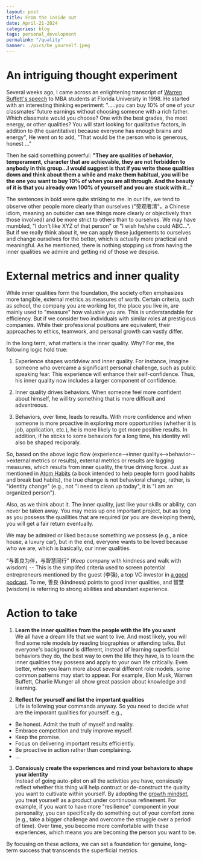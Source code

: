 ```yaml
---
layout: post
title: From the inside out
date: April-21-2024
categories: blog
tags: personal_development
permalink: "/quality"
banner: ./pics/be_yourself.jpeg
---
```


# An intriguing thought experiment
Several weeks ago, I came across an enlightening transcript of [Warren Buffett's speech](https://tilsonfunds.com/BuffettUofFloridaspeech.pdf) to MBA students at Florida University in 1998. He started with an interesting thinking experiment: ".....you can buy 10% of one of your classmates’ future earnings without choosing someone with a rich father. Which classmate would you choose? One with the best grades, the most energy, or other qualities? You will start looking for qualitative factors, in addition to (the quantitative) because everyone has enough brains and energy", He went on to add, "That would be the person who is generous, honest ..." 

Then he said something powerful: **"They are qualities of behavior, temperament, character that are achievable, they are not forbidden to anybody in this group...I would suggest is that if you write those qualities down and think about them a while and make them habitual, you will be the one you want to buy 10% of when you are all through. And the beauty of it is that you already own 100% of yourself and you are stuck with it**..." 

The sentences in bold were quite striking to me. In our life, we tend to observe other people more clearly than ourselves ("旁观者清"，a Chinese idiom, meaning an outsider can see things more clearly or objectively than those involved) and be more strict to others than to ourselves. We may have mumbled, "I don't like XYZ of that person" or "I wish he/she could ABC...". But if we really think about it, we can apply these judgements to ourselves and change ourselves for the better, which is actually more practical and meaningful. As he mentioned, there is nothing stopping us from having the inner qualities we admire and getting rid of those we despise. 

# External metrics and inner quality

While inner qualities form the foundation, the society often emphasizes more tangible, external metrics as measures of worth. Certain criteria, such as school, the company you are working for, the place you live in, are mainly used to "measure" how valuable you are. This is understandable for efficiency. But if we consider two individuals with similar roles at prestigious companies. While their professional positions are equivalent, their approaches to ethics, teamwork, and personal growth can vastly differ.

In the long term, what matters is the inner quality. Why? For me, the following logic hold true: 

1. Experience shapes worldview and inner quality. For instance, imagine someone who overcame a significant personal challenge, such as public speaking fear. This experience will enhance their self-confidence. Thus, his inner quality now includes a larger component of confidence.

2. Inner quality drives behaviors. When someone feel more confident about himself, he will try something that is more difficult and adventreous. 

3. Behaviors, over time, leads to results. With more confidence and when someone is more proactive in exploring more opportunities (whether it is job, application, etc.), he is more likely to get more positive results. In addition, if he sticks to some behaviors for a long time, his identity will also be shaped reciporaly. 

So, based on the above logic flow (experience-->inner quality<-->behavior-->external metrics or results), external metrics or results are lagging measures, which results from inner quality, the true driving force. Just as mentioned in [Atom Habits](https://www.goodreads.com/book/show/40121378-atomic-habits) (a book intended to help people form good habits and break bad habits), the true change is not behavioral change, rather, is "identity change" (e.g., not "I need to clean up today", it is "I am an organized person"). 

Also, as we think about it. The inner quality, just like your skills or ability, can never be taken away. You may mess up one important project, but as long as you possess the quailities that are required (or you are developing them), you will get a fair return eventually. 

We may be admired or liked because something we possess (e.g., a nice house, a luxury car), but in the end, everyone wants to be loved because who we are, which is basically, our inner qualities. 

“与善良为伴，与智慧同行” (Keep company with kindness and walk with wisdom) -- This is the simplifed criteria used to screen potential entrepreneurs mentioned by the guest (李强), a top VC investor in [a good podcast](https://podcasts.apple.com/us/podcast/s5e6-%E5%B0%8F%E5%B8%85%E5%AF%B9%E8%B0%88%E7%A1%85%E8%B0%B7%E9%A3%8E%E6%8A%95%E5%A4%A7%E4%BD%AClarry-li-%E5%94%A0%E7%82%B9%E7%9C%9F%E7%9A%84-%E4%B8%8D%E8%AF%B4%E5%9C%BA%E9%9D%A2%E8%AF%9D/id1573332513?i=1000641833724&l=zh-Hans-CN). To me, 善良 (kindness) points to good inner qualities, and 智慧 (wisdom) is referring to strong abilities and abundant experience. 

# Action to take

1. **Learn the inner qualities from the people with the life you want** \
We all have a dream life that we want to live. And most likely, you will find some role models by reading biographies or attending talks. But everyone's background is different, instead of learning superficial behaviors they do, the best way to own the life they have, is to learn the inner qualities they possess and apply to your own life critically. Even better, when you learn more about several different role models, some common patterns may start to appear. For example, Elon Musk, Warren Buffett, Charlie Munger all show great passion about knowledge and learning.   

2. **Reflect for yourself and list the important qualities** \
Life is following your commands anyway. So you need to decide what are the imporant qualities for yourself. e.g.,
- Be honest. Admit the truth of myself and reality.
- Embrace competition and truly improve myself.
- Keep the promise.
- Focus on delivering important results efficiently.
- Be proactive in action rather than complaining. 
- ...

3. **Consiously create the experiences and mind your behaviors to shape your identity**\
Instead of going auto-pilot on all the activities you have, consiously reflect whether this thing will help contruct or de-construct the quality you want to cultivate within yourself. By adopting the [growth mindset](https://www.goodreads.com/en/book/show/40745), you treat yourself as a product under continuous refinement. For example, if you want to have more "resilience" component in your personality, you can specifically do something out of your comfort zone (e.g., take a bigger challenge and overcome the struggle over a period of time). Over time, you become more comfortable with these experiences, which means you are becoming the person you want to be. 

By focusing on these actions, we can set a foundation for genuine, long-term success that transcends the superficial metrics.









